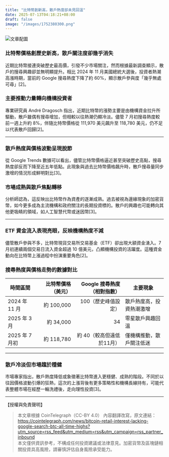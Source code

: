 ```yaml
---
title: "比特幣創新高，散戶熱度卻未見回溫"
date: 2025-07-13T04:18:21+08:00
draft: false
image: "/images/1752380300.png"
---
```


![文章配圖](/images/1752380300.png)

### 比特幣價格創歷史新高，散戶關注度卻幾乎消失  
近期比特幣接連突破歷史最高價，引發不少市場關注，然而根據最新調查顯示，散戶的搜尋興趣卻並無明顯提升。相比 2024 年 11 月美國總統大選後，投資者熱潮高漲時期，當前的 Google 搜尋熱度下降了約 60%，顯示散戶參與度「幾乎無處可尋」[2]。

### 主要推動力量轉向機構投資者  
專業研究員 André Dragosch 指出，近期比特幣的漲勢主要是由機構資金拉升所驅動，散戶雖偶有搜尋增加，但相較以往熱潮仍顯冷淡。儘管 7 月初搜尋熱度較前一週上升約 8%，伴隨比特幣價格從 111,970 美元飆升至 118,780 美元，仍不足以代表散戶回歸[2]。

---

### 散戶熱度與價格波動呈現脫節  
從 Google Trends 數據可以看出，儘管比特幣價格逼近甚至突破歷史高點，搜尋熱度卻反而下降至近五年低點。此現象與過去比特幣價格飆升時，散戶搜尋量同步激增的情況形成鮮明對比[3]。

### 市場成熟與散戶焦點轉移  
分析師認為，這反映出比特幣作為資產的逐漸成熟。過去被視為邊緣現象的加密貨幣，如今更多成為主流機構和政府關注的長期投資標的。散戶的興趣也可能轉向其他更吸睛的領域，如人工智慧代幣或迷因幣[3]。

---

### ETF 資金流入表現亮眼，反映機構熱度不減  
儘管散戶參與不多，比特幣現貨交易所交易基金（ETF）卻出現大額資金湧入。7 月初連續兩個交易日流入資金超過 10 億美元，凸顯機構投資的活躍度。這種資金動向在比特幣上漲過程中扮演重要角色[2]。

### 搜尋熱度與價格走勢的數據對比

| 時間區間          | 比特幣價格（美元） | Google 搜尋熱度（相對指數） | 主要現象                  |
|------------------|-------------------:|----------------------------:|-------------------------|
| 2024 年 11 月    | 約 100,000        | 100（歷史峰值設定）          | 散戶熱度高，投資熱潮激增  |
| 2025 年 3 月     | 約 34,000         | 34                         | 零星散戶興趣回溫          |
| 2025 年 7 月初   | 約 118,780        | 約 40（較高但遠低於11月）    | 僅機構推動，散戶關注低迷  |

---

### 散戶冷淡但市場趨於穩健  
市場專家指出，散戶熱度降低或象徵著比特幣進入更穩健、成熟的階段。不同於以往因價格波動引爆的狂熱，這次的上漲背後有更多策略性和機構長線持有，可能代表整體市場在經歷一輪洗禮後，走向理性投資[3]。

---

【授權與免責聲明】  
> 本文章根據 CoinTelegraph（CC-BY 4.0） 內容翻譯改寫，原文連結：https://cointelegraph.com/news/bitcoin-retail-interest-lacking-google-search-btc-all-time-highs?utm_source=rss_feed&utm_medium=rss&utm_campaign=rss_partner_inbound  
> 本文僅供資訊參考，不構成任何投資建議或法律意見。加密貨幣及區塊鏈相關投資具高風險，請審慎評估自身風險承受能力。
